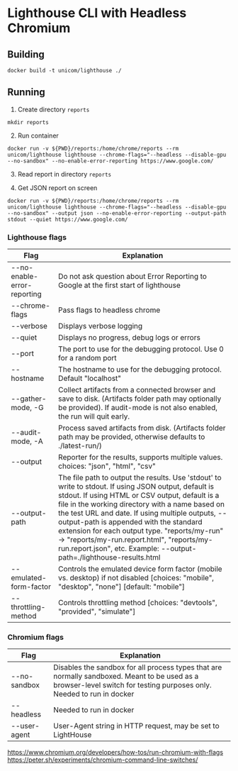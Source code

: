 # Lighthouse CLI with Headless Chromium

## Building
```
docker build -t unicom/lighthouse ./
```

## Running

1. Create directory `reports`
```
mkdir reports
```

2. Run container
```
docker run -v ${PWD}/reports:/home/chrome/reports --rm unicom/lighthouse lighthouse --chrome-flags="--headless --disable-gpu --no-sandbox" --no-enable-error-reporting https://www.google.com/
```

3. Read report in directory `reports`

4. Get JSON report on screen
```
docker run -v ${PWD}/reports:/home/chrome/reports --rm unicom/lighthouse lighthouse --chrome-flags="--headless --disable-gpu --no-sandbox" --output json --no-enable-error-reporting --output-path stdout --quiet https://www.google.com/
```

### Lighthouse flags

| Flag | Explanation | 
|---|---|
| --no-enable-error-reporting | Do not ask question about Error Reporting to Google at the first start of lighthouse |
| --chrome-flags | Pass flags to headless chrome |
| --verbose | Displays verbose logging |
| --quiet | Displays no progress, debug logs or errors |
| --port                         | The port to use for the debugging protocol. Use 0 for a random port|
| --hostname                     | The hostname to use for the debugging protocol. Default "localhost"|
| --gather-mode, -G              | Collect artifacts from a connected browser and save to disk. (Artifacts folder path may optionally be provided). If audit-mode is not also enabled, the run will quit early.|
| --audit-mode, -A               | Process saved artifacts from disk. (Artifacts folder path may be provided, otherwise defaults to ./latest-run/)|
|--output      | Reporter for the results, supports multiple values. choices: "json", "html", "csv"|
|--output-path |  The file path to output the results. Use 'stdout' to write to stdout. If using JSON output, default is stdout. If using HTML or CSV output, default is a file in the working directory with a name based on the test URL and date. If using multiple outputs, --output-path is appended with the standard extension for each output type. "reports/my-run" -> "reports/my-run.report.html", "reports/my-run.report.json", etc. Example: --output-path=./lighthouse-results.html |
|--emulated-form-factor| Controls the emulated device form factor (mobile vs. desktop) if not disabled [choices: "mobile", "desktop", "none"] [default: "mobile"] |
|--throttling-method| Controls throttling method [choices: "devtools", "provided", "simulate"] |


### Chromium flags

| Flag | Explanation | 
|---|---|
| --no-sandbox | Disables the sandbox for all process types that are normally sandboxed. Meant to be used as a browser-level switch for testing purposes only. Needed to run in docker |
| --headless | Needed to run in docker |
| --user-agent | User-Agent string in HTTP request, may be set to LightHouse |

https://www.chromium.org/developers/how-tos/run-chromium-with-flags
https://peter.sh/experiments/chromium-command-line-switches/
